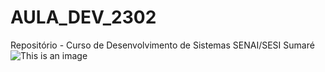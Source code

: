 # AULA_DEV_2302

Repositório - Curso de Desenvolvimento de Sistemas SENAI/SESI Sumaré
![This is an image](https://static.wixstatic.com/media/737e63_b3f9d6654f784ea3a310d96590896fc0~mv2.jpg/v1/fit/w_1000%2Ch_1000%2Cal_c%2Cq_80/file.jpg)

